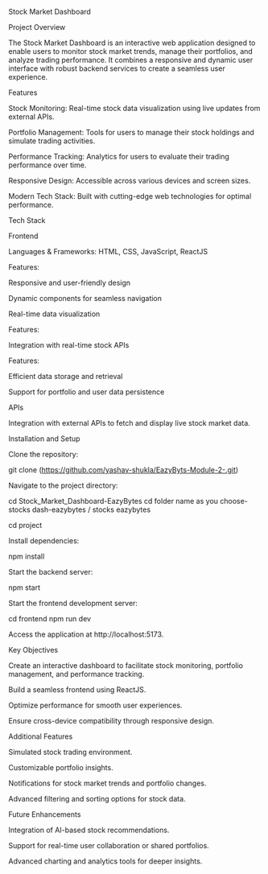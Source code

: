Stock Market Dashboard

Project Overview

The Stock Market Dashboard is an interactive web application designed to enable users to monitor stock market trends, manage their portfolios, and analyze trading performance. It combines a responsive and dynamic user interface with robust backend services to create a seamless user experience.

Features

Stock Monitoring: Real-time stock data visualization using live updates from external APIs.

Portfolio Management: Tools for users to manage their stock holdings and simulate trading activities.

Performance Tracking: Analytics for users to evaluate their trading performance over time.

Responsive Design: Accessible across various devices and screen sizes.

Modern Tech Stack: Built with cutting-edge web technologies for optimal performance.

Tech Stack

Frontend

Languages & Frameworks: HTML, CSS, JavaScript, ReactJS

Features:

Responsive and user-friendly design

Dynamic components for seamless navigation

Real-time data visualization

Features:

Integration with real-time stock APIs

Features:

Efficient data storage and retrieval

Support for portfolio and user data persistence

APIs

Integration with external APIs to fetch and display live stock market data.

Installation and Setup

Clone the repository:

git clone (https://github.com/yashav-shukla/EazyByts-Module-2-.git)

Navigate to the project directory:

cd Stock_Market_Dashboard-EazyBytes
cd folder name as you choose- stocks dash-eazybytes / stocks eazybytes

cd project

Install dependencies:

npm install

Start the backend server:

npm start

Start the frontend development server:

cd frontend
npm run dev

Access the application at http://localhost:5173.

Key Objectives

Create an interactive dashboard to facilitate stock monitoring, portfolio management, and performance tracking.

Build a seamless frontend using ReactJS.

Optimize performance for smooth user experiences.

Ensure cross-device compatibility through responsive design.

Additional Features

Simulated stock trading environment.

Customizable portfolio insights.

Notifications for stock market trends and portfolio changes.

Advanced filtering and sorting options for stock data.

Future Enhancements

Integration of AI-based stock recommendations.

Support for real-time user collaboration or shared portfolios.

Advanced charting and analytics tools for deeper insights.

